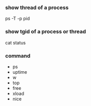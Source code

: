 
### show thread of a process
ps -T -p pid

### show tgid of a process or thread
cat status

### command
* ps
* uptime
* w
* top
* free
* xload
* nice